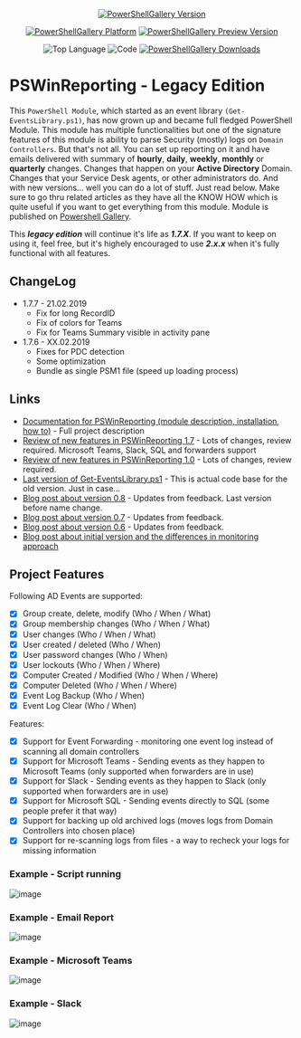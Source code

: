 <center>

[![PowerShellGallery Version](https://img.shields.io/powershellgallery/v/PSWinReporting.svg?style=for-the-badge)](https://www.powershellgallery.com/packages/PSWinReporting)

[![PowerShellGallery Platform](https://img.shields.io/powershellgallery/p/PSWinReporting.svg?style=for-the-badge)](https://www.powershellgallery.com/packages/PSWinReporting)
[![PowerShellGallery Preview Version](https://img.shields.io/powershellgallery/vpre/PSWinReporting.svg?label=powershell%20gallery%20preview&colorB=yellow&style=for-the-badge)](https://www.powershellgallery.com/packages/PSWinReporting)

![Top Language](https://img.shields.io/github/languages/top/evotecit/PSWinReporting.svg?style=for-the-badge)
![Code](https://img.shields.io/github/languages/code-size/evotecit/PSWinReporting.svg?style=for-the-badge)
[![PowerShellGallery Downloads](https://img.shields.io/powershellgallery/dt/PSWinReporting.svg?style=for-the-badge)](https://www.powershellgallery.com/packages/PSWinReporting)

</center>

# PSWinReporting - Legacy Edition

This `PowerShell Module`, which started as an event library `(Get-EventsLibrary.ps1)`, has now grown up and became full fledged PowerShell Module. This module has multiple functionalities but one of the signature features of this module is ability to parse Security (mostly) logs on `Domain Controllers`. But that's not all. You can set up reporting on it and have emails delivered with summary of **hourly**, **daily**, **weekly**, **monthly** or **quarterly** changes. Changes that happen on your **Active Directory** Domain. Changes that your Service Desk agents, or other administrators do. And with new versions… well you can do a lot of stuff. Just read below. Make sure to go thru related articles as they have all the KNOW HOW which is quite useful if you want to get everything from this module. Module is published on [Powershell Gallery](https://www.powershellgallery.com/packages/PSWinReporting/).

This ***legacy edition*** will continue it's life as ***1.7.X***. If you want to keep on using it, feel free, but it's highely encouraged to use ***2.x.x*** when it's fully functional with all features. 

## ChangeLog

- 1.7.7 - 21.02.2019
  - Fix for long RecordID
  - Fix of colors for Teams 
  - Fix for Teams Summary visible in activity pane
- 1.7.6 - XX.02.2019
  - Fixes for PDC detection
  - Some optimization
  - Bundle as single PSM1 file (speed up loading process)

## Links

-   [Documentation for PSWinReporting (module description, installation, how to)](https://evotec.xyz/hub/scripts/pswinreporting-powershell-module/) - Full project description
-   [Review of new features in PSWinReporting 1.7](https://evotec.xyz/pswinreporting-forwarders-microsoft-teams-slack-microsoft-sql-and-more/) - Lots of changes, review required. Microsoft Teams, Slack, SQL and forwarders support
-   [Review of new features in PSWinReporting 1.0](https://evotec.xyz/pswinreporting-1-0-is-out/) - Lots of changes, review required.
-   [Last version of Get-EventsLibrary.ps1](https://evotec.xyz/get-eventslibrary-ps1-monitoring-events-powershell/) - This is actual code base for the old version. Just in case…
-   [Blog post about version 0.8](https://evotec.xyz/whats-new-event-monitoring-0-8/) - Updates from feedback. Last version before name change.
-   [Blog post about version 0.7](https://evotec.xyz/whats-new-event-monitoring-v0-7/) - Updates from feedback.
-   [Blog post about version 0.6](https://evotec.xyz/whats-new-event-monitoring-v0-6/) - Updates from feedback.
-   [Blog post about initial version and the differences in monitoring approach](https://evotec.xyz/monitoring-active-directory-changes-on-users-and-groups-with-powershell/)

## Project Features

Following AD Events are supported:

-   [x] Group create, delete, modify (Who / When / What)
-   [x] Group membership changes (Who / When / What)
-   [x] User changes (Who / When / What)
-   [x] User created / deleted (Who / When)
-   [x] User password changes (Who / When)
-   [x] User lockouts (Who / When / Where)
-   [x] Computer Created / Modified (Who / When / Where)
-   [x] Computer Deleted (Who / When / Where)
-   [x] Event Log Backup (Who / When)
-   [x] Event Log Clear (Who / When)

Features:

-   [x] Support for Event Forwarding - monitoring one event log instead of scanning all domain controllers
-   [x] Support for Microsoft Teams - Sending events as they happen to Microsoft Teams (only supported when forwarders are in use)
-   [x] Support for Slack - Sending events as they happen to Slack (only supported when forwarders are in use)
-   [x] Support for Microsoft SQL - Sending events directly to SQL (some people prefer it that way)
-   [x] Support for backing up old archived logs (moves logs from Domain Controllers into chosen place)
-   [x] Support for re-scanning logs from files - a way to recheck your logs for missing information

### Example - Script running

![image](https://evotec.xyz/wp-content/uploads/2018/06/2018-06-10_11-20-08.gif.pagespeed.ce.xrLSOGTIkk.gif)

### Example - Email Report

![image](https://evotec.xyz/wp-content/uploads/2018/06/PSWinReporting1.0-Example1.png)

### Example - Microsoft Teams

![image](https://evotec.xyz/wp-content/uploads/2018/09/img_5b9e830101081.png)

### Example - Slack

![image](https://evotec.xyz/wp-content/uploads/2018/09/img_5b9e7041638f5.png)
